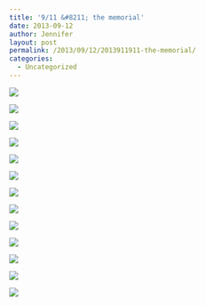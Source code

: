 ```yaml
---
title: '9/11 &#8211; the memorial'
date: 2013-09-12
author: Jennifer
layout: post
permalink: /2013/09/12/2013911911-the-memorial/
categories:
  - Uncategorized
---
```

<div class="image-gallery-wrapper">
  <p>
    <img src="http://static1.squarespace.com/static/50db6bb3e4b015296cd43789/50dfa5b1e4b0dc6320e0b5ea/523112b1e4b0f63014d1e93f/1430547680526/2013-09-11+15.54.07.jpg.07.jpg?format=original" />
  </p>

  <p>
    <img src="http://static1.squarespace.com/static/50db6bb3e4b015296cd43789/50dfa5b1e4b0dc6320e0b5ea/543bc955e4b0b7feacb01bed/1413204313930/2014-09-11+15.41.59.jpg.59.jpg?format=original" />
  </p>

  <p>
    <img src="http://static1.squarespace.com/static/50db6bb3e4b015296cd43789/50dfa5b1e4b0dc6320e0b5ea/52311172e4b0f63014d1e64d/1378948302068/2013-09-11+15.46.47.jpg.47.jpg?format=original" />
  </p>

  <p>
    <img src="http://static1.squarespace.com/static/50db6bb3e4b015296cd43789/50dfa5b1e4b0dc6320e0b5ea/5231129ee4b0243bf8cad499/1430547609765/2013-09-11+15.54.01.jpg.01.jpg?format=original" />
  </p>

  <p>
    <img src="http://static1.squarespace.com/static/50db6bb3e4b015296cd43789/50dfa5b1e4b0dc6320e0b5ea/523111aae4b00af50f3437e1/1430547622861/2013-09-11+15.49.39.jpg.39.jpg?format=original" />
  </p>

  <p>
    <img src="http://static1.squarespace.com/static/50db6bb3e4b015296cd43789/50dfa5b1e4b0dc6320e0b5ea/523110ffe4b056c05311e930/1378948152599/2013-09-11+15.54.07.jpg.07.jpg?format=original" />
  </p>

  <p>
    <img src="http://static1.squarespace.com/static/50db6bb3e4b015296cd43789/50dfa5b1e4b0dc6320e0b5ea/52311186e4b00af50f343757/1378948466238/2013-09-11+15.48.24.jpg.24.jpg?format=original" />
  </p>

  <p>
    <img src="http://static1.squarespace.com/static/50db6bb3e4b015296cd43789/50dfa5b1e4b0dc6320e0b5ea/5231127ae4b0f63014d1e8c6/1378949405104/2013-09-11+15.53.04.jpg.04.jpg?format=original" />
  </p>

  <p>
    <img src="http://static1.squarespace.com/static/50db6bb3e4b015296cd43789/50dfa5b1e4b0dc6320e0b5ea/5231126ae4b0243bf8cad404/1430547645013/2013-09-11+15.51.05.jpg.05.jpg?format=original" />
  </p>

  <p>
    <img src="http://static1.squarespace.com/static/50db6bb3e4b015296cd43789/50dfa5b1e4b0dc6320e0b5ea/543bc941e4b0b7feacb01bc4/1413204304194/2014-09-11+15.36.58.jpg.58.jpg?format=original" />
  </p>

  <p>
    <img src="http://static1.squarespace.com/static/50db6bb3e4b015296cd43789/50dfa5b1e4b0dc6320e0b5ea/543bc949e4b0b7feacb01bd0/1413204307330/2014-09-11+15.40.04.jpg.04.jpg?format=original" />
  </p>

  <p>
    <img src="http://static1.squarespace.com/static/50db6bb3e4b015296cd43789/50dfa5b1e4b0dc6320e0b5ea/543bc951e4b0b7feacb01be9/1413204315661/2014-09-11+15.41.23.jpg.23.jpg?format=original" />
  </p>

  <p>
    <img src="http://static1.squarespace.com/static/50db6bb3e4b015296cd43789/50dfa5b1e4b0dc6320e0b5ea/543bc95be4b0b7feacb01bf2/1444180899436/2014-09-11+15.46.43.jpg.43.jpg?format=original" />
  </p>
</div>
